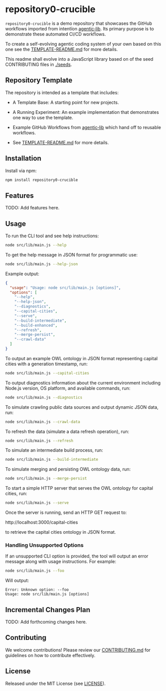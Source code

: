 # repository0-crucible

`repository0-crucible` is a demo repository that showcases the GitHub workflows imported from intentïon [agentic‑lib](https://github.com/xn-intenton-z2a/agentic-lib). Its primary purpose is to demonstrate these automated CI/CD workflows.

To create a self-evolving agentic coding system of your own based on this one see the [TEMPLATE-README.md](./TEMPLATE-README.md) for more details.

This readme shall evolve into a JavaScript library based on of the seed CONTRIBUTING files in [./seeds](./seeds).

## Repository Template

The repository is intended as a template that includes:
* A Template Base: A starting point for new projects.
* A Running Experiment: An example implementation that demonstrates one way to use the template.
* Example GitHub Workflows from [agentic‑lib](https://github.com/xn-intenton-z2a/agentic-lib) which hand off to reusable workflows.

* See [TEMPLATE-README.md](./TEMPLATE-README.md) for more details.

## Installation

Install via npm:

```bash
npm install repository0-crucible
```

## Features

TODO: Add features here.

## Usage

To run the CLI tool and see help instructions:

```bash
node src/lib/main.js --help
```

To get the help message in JSON format for programmatic use:

```bash
node src/lib/main.js --help-json
```

Example output:

```json
{
  "usage": "Usage: node src/lib/main.js [options]",
  "options": [
    "--help",
    "--help-json",
    "--diagnostics",
    "--capital-cities",
    "--serve",
    "--build-intermediate",
    "--build-enhanced",
    "--refresh",
    "--merge-persist",
    "--crawl-data"
  ]
}
```

To output an example OWL ontology in JSON format representing capital cities with a generation timestamp, run:

```bash
node src/lib/main.js --capital-cities
```

To output diagnostics information about the current environment including Node.js version, OS platform, and available commands, run:

```bash
node src/lib/main.js --diagnostics
```

To simulate crawling public data sources and output dynamic JSON data, run:

```bash
node src/lib/main.js --crawl-data
```

To refresh the data (simulate a data refresh operation), run:

```bash
node src/lib/main.js --refresh
```

To simulate an intermediate build process, run:

```bash
node src/lib/main.js --build-intermediate
```

To simulate merging and persisting OWL ontology data, run:

```bash
node src/lib/main.js --merge-persist
```

To start a simple HTTP server that serves the OWL ontology for capital cities, run:

```bash
node src/lib/main.js --serve
```

Once the server is running, send an HTTP GET request to:

http://localhost:3000/capital-cities

to retrieve the capital cities ontology in JSON format.

### Handling Unsupported Options

If an unsupported CLI option is provided, the tool will output an error message along with usage instructions. For example:

```bash
node src/lib/main.js --foo
```

Will output:

```
Error: Unknown option: --foo
Usage: node src/lib/main.js [options]
```

## Incremental Changes Plan

TODO: Add forthcoming changes here.

## Contributing

We welcome contributions! Please review our [CONTRIBUTING.md](./CONTRIBUTING.md) for guidelines on how to contribute effectively.

## License

Released under the MIT License (see [LICENSE](./LICENSE)).
